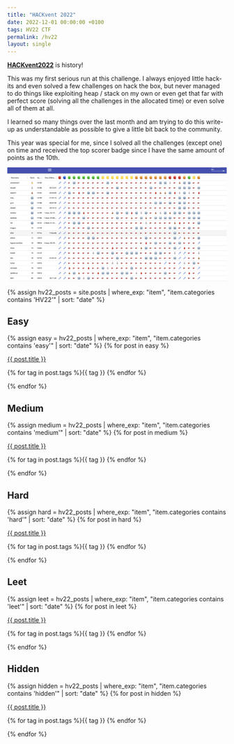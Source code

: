 ```yaml
---
title: "HACKvent 2022"
date: 2022-12-01 00:00:00 +0100
tags: HV22 CTF
permalink: /hv22
layout: single
---
```


[**HACKvent2022**](https://hacking-lab.com/events/hackvent-2022) is history!

This was my first serious run at this challenge. I always enjoyed little hack-its and even solved a few challenges on hack the box, but never managed to do things like exploiting heap / stack on my own or even get that far with perfect score (solving all the challenges in the allocated time) or even solve all of them at all.

I learned so many things over the last month and am trying to do this write-up as understandable as possible to give a little bit back to the community.

This year was special for me, since I solved all the challenges (except one) on time and received the top scorer badge since I have the same amount of points as the 10th.

![score board after challenge has ended](/assets/hv22/hv22_scoreboard_final.png)

{% assign hv22_posts = site.posts | where_exp: "item", "item.categories contains 'HV22'" | sort: "date" %}

## Easy

{% assign easy = hv22_posts | where_exp: "item", "item.categories contains 'easy'" | sort: "date" %}
{% for post in easy %}

<div class="list__item">
<a href="{{ post.url }}">{{ post.title }}</a><br />
<p class="page__meta">
<i class="far fa-tags"></i> {% for tag in post.tags %}{{ tag }} {% endfor %}</p>
</div>
{% endfor %}

## Medium

{% assign medium = hv22_posts | where_exp: "item", "item.categories contains 'medium'" | sort: "date" %}
{% for post in medium %}

<div class="list__item">
<a href="{{ post.url }}">{{ post.title }}</a><br />
<p class="page__meta">
<i class="far fa-tags"></i> {% for tag in post.tags %}{{ tag }} {% endfor %}</p>
</div>
{% endfor %}

## Hard

{% assign hard = hv22_posts | where_exp: "item", "item.categories contains 'hard'" | sort: "date" %}
{% for post in hard %}

<div class="list__item">
<a href="{{ post.url }}">{{ post.title }}</a><br />
<p class="page__meta">
<i class="far fa-tags"></i> {% for tag in post.tags %}{{ tag }} {% endfor %}</p>
</div>
{% endfor %}

## Leet

{% assign leet = hv22_posts | where_exp: "item", "item.categories contains 'leet'" | sort: "date" %}
{% for post in leet %}

<div class="list__item">
<a href="{{ post.url }}">{{ post.title }}</a><br />
<p class="page__meta">
<i class="far fa-tags"></i> {% for tag in post.tags %}{{ tag }} {% endfor %}</p>
</div>
{% endfor %}

## Hidden

{% assign hidden = hv22_posts | where_exp: "item", "item.categories contains 'hidden'" | sort: "date" %}
{% for post in hidden %}

<div class="list__item">
<a href="{{ post.url }}">{{ post.title }}</a><br />
<p class="page__meta">
<i class="far fa-tags"></i> {% for tag in post.tags %}{{ tag }} {% endfor %}</p>
</div>
{% endfor %}

